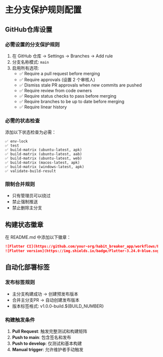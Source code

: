 # 主分支保护规则配置

## GitHub仓库设置

### 必需设置的分支保护规则

1. 在 GitHub 仓库 -> Settings -> Branches -> Add rule
2. 分支名称模式: `main`
3. 启用所有选项:
   - ✅ Require a pull request before merging
   - ✅ Require approvals (设置 2 个审核人)
   - ✅ Dismiss stale PR approvals when new commits are pushed
   - ✅ Require review from code owners
   - ✅ Require status checks to pass before merging
   - ✅ Require branches to be up to date before merging
   - ✅ Require linear history

### 必需的状态检查

添加以下状态检查为必需：

```
✅ env-lock
✅ test
✅ build-matrix (ubuntu-latest, apk)
✅ build-matrix (ubuntu-latest, aab)
✅ build-matrix (ubuntu-latest, web)
✅ build-matrix (macos-latest, apk)
✅ build-matrix (windows-latest, apk)
✅ validate-build-result
```

### 限制合并规则

- 只有管理员可以绕过
- 禁止强制推送
- 禁止删除主分支

## 构建状态徽章

在 README.md 中添加以下徽章：

```markdown
![Flutter CI](https://github.com/your-org/habit_breaker_app/workflows/Flutter%20CI%2FCD/badge.svg)
![Flutter version](https://img.shields.io/badge/Flutter-3.24.0-blue.svg)
```

## 自动化部署标签

### 发布标签规则

- 主分支构建成功 -> 创建预发布版本
- 合并主分支PR -> 自动创建发布版本
- 版本标签格式: v1.0.0-build.${BUILD_NUMBER}

### 构建触发条件

1. **Pull Request**: 触发完整测试和构建矩阵
2. **Push to main**: 包含签名和发布
3. **Push to develop**: 仅测试和基本构建
4. **Manual trigger**: 允许维护者手动触发